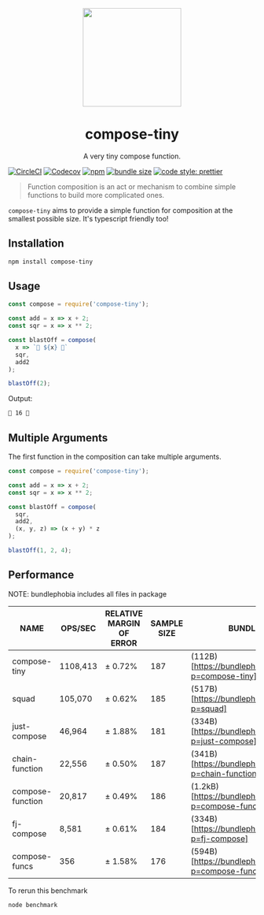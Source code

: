 <div align="center">
  <img width="200" height="200"
    src="https://emojipedia-us.s3.dualstack.us-west-1.amazonaws.com/thumbs/240/apple/129/musical-score_1f3bc.png">
  <h1>compose-tiny</h1>
  <p>A very tiny compose function.</p>
</div>

[![CircleCI](https://img.shields.io/circleci/project/github/hipstersmoothie/compose-tiny/master.svg?style=for-the-badge)](https://circleci.com/gh/hipstersmoothie/compose-tiny/tree/master) [![Codecov](https://img.shields.io/codecov/c/github/hipstersmoothie/compose-tiny.svg?style=for-the-badge)](https://codecov.io/gh/hipstersmoothie/compose-tiny) [![npm](https://img.shields.io/npm/v/compose-tiny.svg?style=for-the-badge)](https://www.npmjs.com/package/compose-tiny) [![bundle size](http://img.badgesize.io/hipstersmoothie/compose-tiny/master/index.js.svg?style=for-the-badge)](https://www.npmjs.com/package/compose-tiny) [![code style: prettier](https://img.shields.io/badge/code_style-prettier-ff69b4.svg?style=for-the-badge)](https://github.com/prettier/prettier)

> Function composition is an act or mechanism to combine simple functions to build more complicated ones.

`compose-tiny` aims to provide a simple function for composition at the smallest possible size. It's typescript friendly too!

## Installation

```sh
npm install compose-tiny
```

## Usage

```js
const compose = require('compose-tiny');

const add = x => x + 2;
const sqr = x => x ** 2;

const blastOff = compose(
  x => `🚀 ${x} 🚀`
  sqr,
  add2
);

blastOff(2);
```

Output:

```sh
🚀 16 🚀
```

## Multiple Arguments

The first function in the composition can take multiple arguments.

```js
const compose = require('compose-tiny');

const add = x => x + 2;
const sqr = x => x ** 2;

const blastOff = compose(
  sqr,
  add2,
  (x, y, z) => (x + y) * z
);

blastOff(1, 2, 4);
```

## Performance

NOTE: bundlephobia includes all files in package

| NAME             | OPS/SEC  | RELATIVE MARGIN OF ERROR                      | SAMPLE SIZE | BUNDLE SIZE                                                |
| ---------------- | -------- | --------------------------------------------- | ----------- | ---------------------------------------------------------- |
| compose-tiny     | 1108,413 | ± 0.72%                                       | 187         | (112B)[https://bundlephobia.com/result?p=compose-tiny]     |
| squad            | 105,070  | ± 0.62% | 185         | (517B)[https://bundlephobia.com/result?p=squad]            |
| just-compose     | 46,964   | ± 1.88%                                       | 181         | (334B)[https://bundlephobia.com/result?p=just-compose]     |
| chain-function   | 22,556   | ± 0.50%                                       | 187         | (341B)[https://bundlephobia.com/result?p=chain-function]   |
| compose-function | 20,817   | ± 0.49%                                       | 186         | (1.2kB)[https://bundlephobia.com/result?p=compose-function] |
| fj-compose       | 8,581    | ± 0.61%                                       | 184         | (334B)[https://bundlephobia.com/result?p=fj-compose]       |
| compose-funcs    | 356      | ± 1.58%                                       | 176         | (594B)[https://bundlephobia.com/result?p=compose-funcs]    |

To rerun this benchmark

```sh
node benchmark
```
